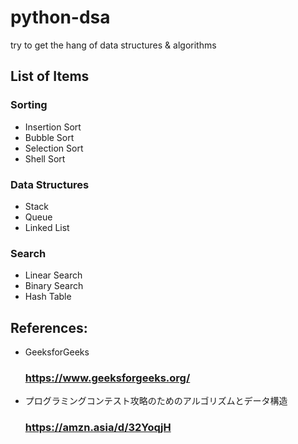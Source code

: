 # python-dsa
try to get the hang of  data structures &amp; algorithms

## List of Items

  ### Sorting
  - Insertion Sort
  - Bubble Sort
  - Selection Sort
  - Shell Sort

  ### Data Structures
  - Stack
  - Queue
  - Linked List

  ### Search
  - Linear Search
  - Binary Search
  - Hash Table


  ## References:
  
  - GeeksforGeeks
      ### https://www.geeksforgeeks.org/
    
  - プログラミングコンテスト攻略のためのアルゴリズムとデータ構造
      ### https://amzn.asia/d/32YoqjH

